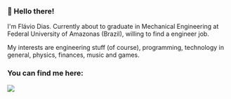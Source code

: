 ### 👋 Hello there!

I'm Flávio Dias. Currently about to graduate in Mechanical Engineering at Federal University of Amazonas (Brazil), willing to find a engineer job.

My interests are engineering stuff (of course), programming, technology in general, physics, finances, music and games.




### You can find me here:
<p align="left">
<div> 
<a href="https://www.linkedin.com/in/flaviohasd/" target="_blank"><img src="https://img.shields.io/badge/-LinkedIn-%230077B5?style=for-the-badge&logo=linkedin&logoColor=white" target="_blank"></a>
</div>
